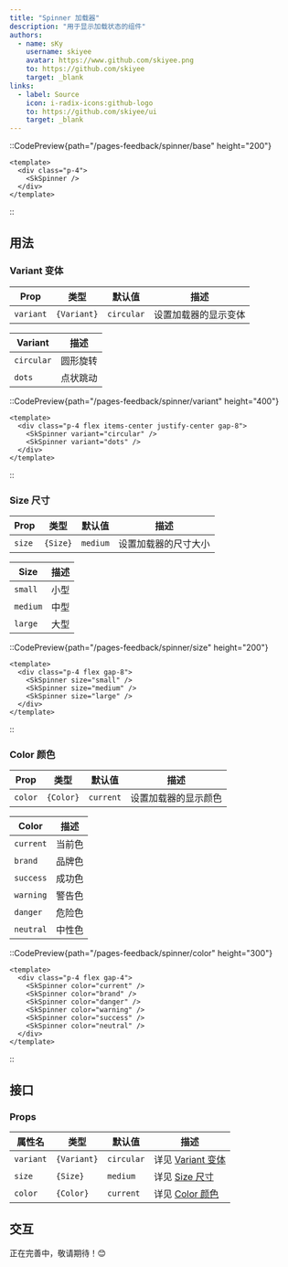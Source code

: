 ```yaml
---
title: "Spinner 加载器"
description: "用于显示加载状态的组件"
authors:
  - name: sKy
    username: skiyee
    avatar: https://www.github.com/skiyee.png
    to: https://github.com/skiyee
    target: _blank
links:
  - label: Source
    icon: i-radix-icons:github-logo
    to: https://github.com/skiyee/ui
    target: _blank
---
```


::CodePreview{path="/pages-feedback/spinner/base" height="200"}
<!-- automd:file src="../../../../../examples/uni/src/pages-feedback/spinner/base.vue" code no-name -->

```vue
<template>
  <div class="p-4">
    <SkSpinner />
  </div>
</template>
```

<!-- /automd -->
::

## 用法

### Variant 变体

| Prop      | 类型        | 默认值     | 描述                 |
|-----------|-------------|------------|----------------------|
| `variant` | `{Variant}` | `circular` | 设置加载器的显示变体 |

| Variant    | 描述     |
|------------|----------|
| `circular` | 圆形旋转 |
| `dots`     | 点状跳动 |

::CodePreview{path="/pages-feedback/spinner/variant" height="400"}
<!-- automd:file src="../../../../../examples/uni/src/pages-feedback/spinner/variant.vue" code no-name -->

```vue
<template>
  <div class="p-4 flex items-center justify-center gap-8">
    <SkSpinner variant="circular" />
    <SkSpinner variant="dots" />
  </div>
</template>
```

<!-- /automd -->
::

### Size 尺寸

| Prop   | 类型     | 默认值   | 描述                 |
|--------|----------|----------|----------------------|
| `size` | `{Size}` | `medium` | 设置加载器的尺寸大小 |

| Size     | 描述 |
|----------|------|
| `small`  | 小型 |
| `medium` | 中型 |
| `large`  | 大型 |

::CodePreview{path="/pages-feedback/spinner/size" height="200"}
<!-- automd:file src="../../../../../examples/uni/src/pages-feedback/spinner/size.vue" code no-name -->

```vue
<template>
  <div class="p-4 flex gap-8">
    <SkSpinner size="small" />
    <SkSpinner size="medium" />
    <SkSpinner size="large" />
  </div>
</template>
```

<!-- /automd -->
::

### Color 颜色

| Prop    | 类型      | 默认值    | 描述                 |
|---------|-----------|-----------|----------------------|
| `color` | `{Color}` | `current` | 设置加载器的显示颜色 |

| Color     | 描述   |
|-----------|--------|
| `current` | 当前色 |
| `brand`   | 品牌色 |
| `success` | 成功色 |
| `warning` | 警告色 |
| `danger`  | 危险色 |
| `neutral` | 中性色 |

::CodePreview{path="/pages-feedback/spinner/color" height="300"}
<!-- automd:file src="../../../../../examples/uni/src/pages-feedback/spinner/color.vue" code no-name -->

```vue
<template>
  <div class="p-4 flex gap-4">
    <SkSpinner color="current" />
    <SkSpinner color="brand" />
    <SkSpinner color="danger" />
    <SkSpinner color="warning" />
    <SkSpinner color="success" />
    <SkSpinner color="neutral" />
  </div>
</template>
```

<!-- /automd -->
::

## 接口

### Props

| 属性名    | 类型        | 默认值     | 描述                               |
|-----------|-------------|------------|------------------------------------|
| `variant` | `{Variant}` | `circular` | 详见 [Variant 变体](#variant-变体) |
| `size`    | `{Size}`    | `medium`   | 详见 [Size 尺寸](#size-尺寸)       |
| `color`   | `{Color}`   | `current`  | 详见 [Color 颜色](#color-颜色)     |

## 交互

正在完善中，敬请期待！😊
